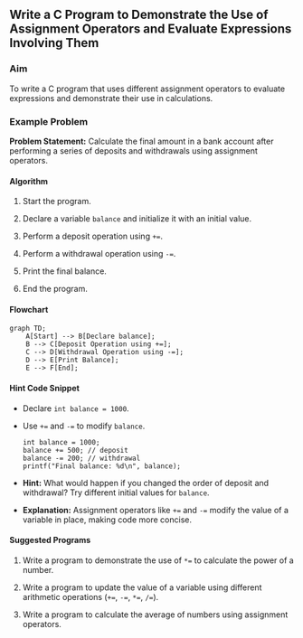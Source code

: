 ## Write a C Program to Demonstrate the Use of Assignment Operators and Evaluate Expressions Involving Them

### Aim

To write a C program that uses different assignment operators to evaluate expressions and demonstrate their use in calculations.

### Example Problem

**Problem Statement:** Calculate the final amount in a bank account after performing a series of deposits and withdrawals using assignment operators.

#### Algorithm

1.  Start the program.
    
2.  Declare a variable `balance` and initialize it with an initial value.
    
3.  Perform a deposit operation using `+=`.
    
4.  Perform a withdrawal operation using `-=`.
    
5.  Print the final balance.
    
6.  End the program.
    

#### Flowchart

```mermaid
graph TD;
    A[Start] --> B[Declare balance];
    B --> C[Deposit Operation using +=];
    C --> D[Withdrawal Operation using -=];
    D --> E[Print Balance];
    E --> F[End];
```

#### Hint Code Snippet

-   Declare `int balance = 1000`.
    
-   Use `+=` and `-=` to modify `balance`.
    
    ```
    int balance = 1000;
    balance += 500; // deposit
    balance -= 200; // withdrawal
    printf("Final balance: %d\n", balance);
    ```
    
-   **Hint:** What would happen if you changed the order of deposit and withdrawal? Try different initial values for `balance`.
    
-   **Explanation:** Assignment operators like `+=` and `-=` modify the value of a variable in place, making code more concise.
    

#### Suggested Programs

1.  Write a program to demonstrate the use of `*=` to calculate the power of a number.
    
2.  Write a program to update the value of a variable using different arithmetic operations (`+=`, `-=`, `*=`, `/=`).
    
3.  Write a program to calculate the average of numbers using assignment operators.
<!--stackedit_data:
eyJoaXN0b3J5IjpbLTIxMDIzOTYxMDddfQ==
-->
